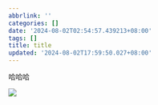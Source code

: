 ```yaml
---
abbrlink: ''
categories: []
date: '2024-08-02T02:54:57.439213+08:00'
tags: []
title: title
updated: '2024-08-02T17:59:50.027+08:00'
---
```

哈哈哈

![](https://fxdl.20010501.xyz/https://raw.githubusercontent.com/tianpengwan/hexoxxtc/master/Qexo/24/8/1000022720_a57b8fd33f1d4f8ef7021d8b03cc44b1.jpg)
